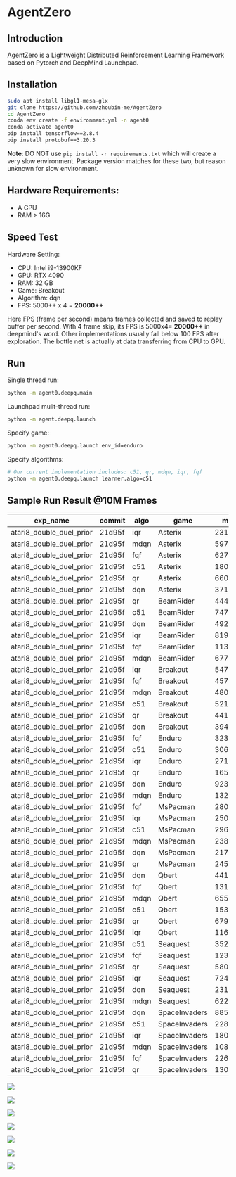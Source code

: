 # AgentZero

## Introduction

AgentZero is a Lightweight Distributed Reinforcement Learning Framework based on Pytorch and DeepMind Launchpad.


## Installation
```bash
sudo apt install libgl1-mesa-glx
git clone https://github.com/zhoubin-me/AgentZero
cd AgentZero
conda env create -f environment.yml -n agent0
conda activate agent0
pip install tensorflow==2.8.4
pip install protobuf==3.20.3
```
**Note**: DO NOT use ```pip install -r requirements.txt``` which will create a very slow environment. Package version matches for these two, but reason unknown for slow environment.


## Hardware Requirements:
- A GPU
- RAM > 16G


## Speed Test
Hardware Setting:
 - CPU: Intel i9-13900KF
 - GPU: RTX 4090
 - RAM: 32 GB
 - Game: Breakout
 - Algorithm: dqn
 - FPS: 5000++ x 4 = **20000++**

Here FPS (frame per second) means frames collected and saved to replay buffer per second. With 4 frame skip, its FPS is 5000x4= **20000++** in deepmind's word. 
Other implementations usually fall below 100 FPS after exploration. The bottle net is actually at data transferring from CPU to GPU.

## Run
Single thread run:
```bash
python -m agent0.deepq.main
```

Launchpad mulit-thread run:
```bash
python -m agent.deepq.launch
```

Specify game:
```bash
python -m agent0.deepq.launch env_id=enduro
```

Specify algorithms:
```bash
# Our current implementation includes: c51, qr, mdqn, iqr, fqf
python -m agent0.deepq.launch learner.algo=c51
```

<!-- 
Run like in rainbow:
```bash
# exp_name will specify checkpoint directory under $HOME/ray_results
python -m agent0.deepq.run --double_q --dueling --noisy --priortize --n_step 3 --game atari47 --algo c51 --exp_name atari_rainbow
``` -->

## Sample Run Result @10M Frames
| exp_name                 | commit | algo | game          | mean     | std      | max   | min  | size | frames   |
|--------------------------|--------|------|---------------|----------|----------|-------|------|------|----------|
| atari8_double_duel_prior | 21d95f | iqr  | Asterix       | 23125.00 | 10256.55 | 35700 | 8100 | 12   | 10000320 |
| atari8_double_duel_prior | 21d95f | mdqn | Asterix       | 5975.00  | 1882.87  | 8700  | 2200 | 12   | 9600000  |
| atari8_double_duel_prior | 21d95f | fqf  | Asterix       | 62750.00 | 21467.16 | 84500 | 9100 | 12   | 9440000  |
| atari8_double_duel_prior | 21d95f | c51  | Asterix       | 18092.31 | 10650.93 | 36100 | 5100 | 13   | 9600000  |
| atari8_double_duel_prior | 21d95f | qr   | Asterix       | 6608.33  | 1491.34  | 8300  | 3300 | 12   | 9600000  |
| atari8_double_duel_prior | 21d95f | dqn  | Asterix       | 3716.67  | 1331.72  | 6500  | 2050 | 12   | 9440000  |
| atari8_double_duel_prior | 21d95f | qr   | BeamRider     | 4443.00  | 1306.49  | 6354  | 2440 | 12   | 2720000  |
| atari8_double_duel_prior | 21d95f | c51  | BeamRider     | 7474.67  | 3226.43  | 13536 | 3308 | 12   | 7840000  |
| atari8_double_duel_prior | 21d95f | dqn  | BeamRider     | 4925.83  | 1626.64  | 7272  | 2552 | 12   | 9600000  |
| atari8_double_duel_prior | 21d95f | iqr  | BeamRider     | 8193.00  | 2610.15  | 12494 | 3420 | 12   | 9440000  |
| atari8_double_duel_prior | 21d95f | fqf  | BeamRider     | 11323.33 | 3096.31  | 16714 | 3420 | 12   | 9760000  |
| atari8_double_duel_prior | 21d95f | mdqn | BeamRider     | 6777.67  | 1523.32  | 10254 | 4540 | 12   | 8800000  |
| atari8_double_duel_prior | 21d95f | iqr  | Breakout      | 547.92   | 188.06   | 846   | 364  | 12   | 5440000  |
| atari8_double_duel_prior | 21d95f | fqf  | Breakout      | 457.42   | 221.71   | 821   | 101  | 12   | 6880000  |
| atari8_double_duel_prior | 21d95f | mdqn | Breakout      | 480.50   | 187.86   | 798   | 289  | 12   | 8800000  |
| atari8_double_duel_prior | 21d95f | c51  | Breakout      | 521.42   | 178.23   | 848   | 392  | 12   | 9280000  |
| atari8_double_duel_prior | 21d95f | qr   | Breakout      | 441.00   | 118.13   | 823   | 346  | 12   | 8320000  |
| atari8_double_duel_prior | 21d95f | dqn  | Breakout      | 394.42   | 125.28   | 784   | 279  | 12   | 7040000  |
| atari8_double_duel_prior | 21d95f | fqf  | Enduro        | 3238.67  | 1262.06  | 4682  | 1097 | 12   | 7040000  |
| atari8_double_duel_prior | 21d95f | c51  | Enduro        | 3066.83  | 1302.05  | 5256  | 1697 | 12   | 8800000  |
| atari8_double_duel_prior | 21d95f | iqr  | Enduro        | 2710.75  | 975.33   | 4999  | 1948 | 12   | 9280000  |
| atari8_double_duel_prior | 21d95f | qr   | Enduro        | 1653.17  | 383.46   | 2155  | 1061 | 12   | 7520000  |
| atari8_double_duel_prior | 21d95f | dqn  | Enduro        | 923.42   | 245.54   | 1342  | 434  | 12   | 4160000  |
| atari8_double_duel_prior | 21d95f | mdqn | Enduro        | 1322.08  | 237.94   | 1856  | 1061 | 12   | 9600000  |
| atari8_double_duel_prior | 21d95f | fqf  | MsPacman      | 2809.17  | 865.35   | 4990  | 1580 | 12   | 6240000  |
| atari8_double_duel_prior | 21d95f | iqr  | MsPacman      | 2505.83  | 576.46   | 3520  | 1800 | 12   | 7200000  |
| atari8_double_duel_prior | 21d95f | c51  | MsPacman      | 2960.00  | 1208.13  | 5730  | 1660 | 12   | 6560000  |
| atari8_double_duel_prior | 21d95f | mdqn | MsPacman      | 2383.85  | 595.13   | 3430  | 1290 | 13   | 5760000  |
| atari8_double_duel_prior | 21d95f | dqn  | MsPacman      | 2178.33  | 969.13   | 4030  | 1030 | 12   | 4640000  |
| atari8_double_duel_prior | 21d95f | qr   | MsPacman      | 2458.33  | 483.16   | 3910  | 2030 | 12   | 9600000  |
| atari8_double_duel_prior | 21d95f | dqn  | Qbert         | 4414.58  | 890.13   | 7325  | 3925 | 12   | 9600000  |
| atari8_double_duel_prior | 21d95f | fqf  | Qbert         | 13110.42 | 2713.48  | 15775 | 7800 | 12   | 9760000  |
| atari8_double_duel_prior | 21d95f | mdqn | Qbert         | 6556.25  | 2236.21  | 11700 | 3850 | 12   | 9920000  |
| atari8_double_duel_prior | 21d95f | c51  | Qbert         | 15320.83 | 3567.43  | 19050 | 4250 | 12   | 9920000  |
| atari8_double_duel_prior | 21d95f | qr   | Qbert         | 6793.75  | 2245.37  | 11975 | 4025 | 12   | 9120000  |
| atari8_double_duel_prior | 21d95f | iqr  | Qbert         | 11662.50 | 3233.86  | 15425 | 4450 | 12   | 10000320 |
| atari8_double_duel_prior | 21d95f | c51  | Seaquest      | 3528.33  | 1069.28  | 4540  | 1540 | 12   | 10000320 |
| atari8_double_duel_prior | 21d95f | fqf  | Seaquest      | 12346.67 | 5986.69  | 22620 | 4780 | 12   | 6880000  |
| atari8_double_duel_prior | 21d95f | qr   | Seaquest      | 5800.83  | 1336.58  | 8320  | 3600 | 12   | 9600000  |
| atari8_double_duel_prior | 21d95f | iqr  | Seaquest      | 7248.33  | 608.25   | 8280  | 6460 | 12   | 10000320 |
| atari8_double_duel_prior | 21d95f | dqn  | Seaquest      | 2310.00  | 506.46   | 3200  | 1400 | 12   | 6720000  |
| atari8_double_duel_prior | 21d95f | mdqn | Seaquest      | 6223.33  | 1369.84  | 8500  | 4340 | 12   | 9440000  |
| atari8_double_duel_prior | 21d95f | dqn  | SpaceInvaders | 885.00   | 383.62   | 1695  | 490  | 12   | 6400000  |
| atari8_double_duel_prior | 21d95f | c51  | SpaceInvaders | 2285.83  | 774.62   | 3365  | 575  | 12   | 10000320 |
| atari8_double_duel_prior | 21d95f | iqr  | SpaceInvaders | 1809.23  | 642.42   | 3080  | 775  | 13   | 9440000  |
| atari8_double_duel_prior | 21d95f | mdqn | SpaceInvaders | 1087.08  | 348.79   | 1715  | 570  | 12   | 9760000  |
| atari8_double_duel_prior | 21d95f | fqf  | SpaceInvaders | 2265.00  | 894.04   | 4275  | 1205 | 12   | 8160000  |
| atari8_double_duel_prior | 21d95f | qr   | SpaceInvaders | 1301.25  | 654.69   | 2805  | 525  | 12   | 9280000  |


![](imgs/Asterix.png)

![](imgs/BeamRider.png)

![](imgs/Breakout.png)

![](imgs/Enduro.png)

![](imgs/Qbert.png)

![](imgs/Seaquest.png)

![](imgs/SpaceInvaders.png)





